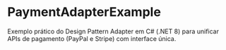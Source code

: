 # PaymentAdapterExample
Exemplo prático do Design Pattern Adapter em C# (.NET 8) para unificar APIs de pagamento (PayPal e Stripe) com interface única.
